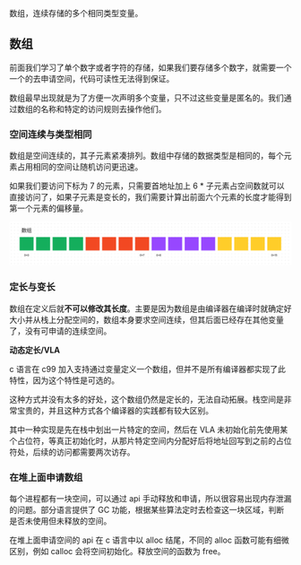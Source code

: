 数组，连续存储的多个相同类型变量。

## 数组

前面我们学习了单个数字或者字符的存储，如果我们要存储多个数字，就需要一个一个的去申请空间，代码可读性无法得到保证。

数组最早出现就是为了方便一次声明多个变量，只不过这些变量是匿名的。我们通过数组的名称和特定的访问规则去操作他们。

### 空间连续与类型相同

数组是空间连续的，其子元素紧凑排列。数组中存储的数据类型是相同的，每个元素占用相同的空间让随机访问更迅速。

如果我们要访问下标为 7 的元素，只需要首地址加上 6 \* 子元素占空间数就可以直接访问了，如果子元素是变长的，我们需要计算出前面六个元素的长度才能得到第一个元素的偏移量。

![array](./assets/array.png)

### 定长与变长

数组在定义后就**不可以修改其长度**。主要是因为数组是由编译器在编译时就确定好大小并从栈上分配空间的，数组本身要求空间连续，但其后面已经存在其他变量了，没有可申请的连续空间。

**动态定长/VLA**

c 语言在 c99 加入支持通过变量定义一个数组，但并不是所有编译器都实现了此特性，因为这个特性是可选的。

这种方式并没有太多的好处，这个数组仍然是定长的，无法自动拓展。栈空间是非常宝贵的，并且这种方式各个编译器的实践都有较大区别。

其中一种实现是先在栈中划出一片特定的空间，然后在 VLA 未初始化前先使用某个占位符，等真正初始化时，从那片特定空间内分配好后将地址回写到之前的占位符处，后续的访问都需要两次访存。

### 在堆上面申请数组

每个进程都有一块空间，可以通过 api 手动释放和申请，所以很容易出现内存泄漏的问题。部分语言提供了 GC 功能，根据某些算法定时去检查这一块区域，判断是否未使用但未释放的空间。

在堆上面申请空间的 api 在 c 语言中以 alloc 结尾，不同的 alloc 函数可能有细微区别，例如 calloc 会将空间初始化。释放空间的函数为 free。
